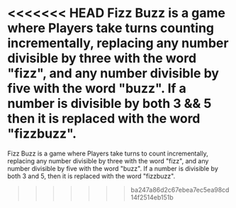 <<<<<<< HEAD
Fizz Buzz is a game where Players take turns counting incrementally, replacing any number divisible by three with the word "fizz", and any number divisible by five with the word "buzz". If a number is divisible by both 3 && 5 then it is replaced with the word "fizzbuzz".
=======
Fizz Buzz is a game where Players take turns to count incrementally, replacing any number divisible by three with the word "fizz", and any number divisible by five with the word "buzz". If a number is divisible by both 3 and 5, then it is replaced with the word "fizzbuzz".
>>>>>>> ba247a86d2c67ebea7ec5ea98cd14f2514eb151b
